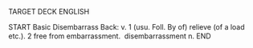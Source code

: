 TARGET DECK
ENGLISH

START
Basic
Disembarrass
Back: v. 1 (usu. Foll. By of) relieve (of a load etc.). 2 free from embarrassment.  disembarrassment n.
END
